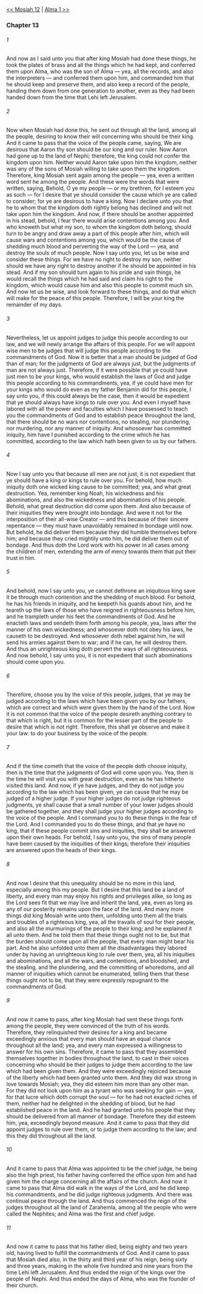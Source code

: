 [<< Mosiah 12](Mosiah%2012)  |  [Alma 1 >>](Alma%201)

### Chapter 13
###### 1
And now as I said unto you that after king Mosiah had done these things, he took the plates of brass and all the things which he had kept, and conferred them upon Alma, who was the son of Alma — yea, all the records, and also the interpreters — and conferred them upon him, and commanded him that he should keep and preserve them, and also keep a record of the people, handing them down from one generation to another, even as they had been handed down from the time that Lehi left Jerusalem.

###### 2
Now when Mosiah had done this, he sent out through all the land, among all the people, desiring to know their will concerning who should be their king. And it came to pass that the voice of the people came, saying, We are desirous that Aaron thy son should be our king and our ruler. Now Aaron had gone up to the land of Nephi; therefore, the king could not confer the kingdom upon him. Neither would Aaron take upon him the kingdom, neither was any of the sons of Mosiah willing to take upon them the kingdom. Therefore, king Mosiah sent again among the people — yea, even a written word sent he among the people. And these were the words that were written, saying, Behold, O ye my people — or my brethren, for I esteem you as such — for I desire that ye should consider the cause which ye are called to consider; for ye are desirous to have a king. Now I declare unto you that he to whom that the kingdom doth rightly belong has declined and will not take upon him the kingdom. And now, if there should be another appointed in his stead, behold, I fear there would arise contentions among you. And who knoweth but what my son, to whom the kingdom doth belong, should turn to be angry and draw away a part of this people after him, which will cause wars and contentions among you, which would be the cause of shedding much blood and perverting the way of the Lord — yea, and destroy the souls of much people. Now I say unto you, let us be wise and consider these things. For we have no right to destroy my son, neither should we have any right to destroy another if he should be appointed in his stead. And if my son should turn again to his pride and vain things, he would recall the things which he had said and claim his right to the kingdom, which would cause him and also this people to commit much sin. And now let us be wise, and look forward to these things, and do that which will make for the peace of this people. Therefore, I will be your king the remainder of my days.

###### 3
Nevertheless, let us appoint judges to judge this people according to our law, and we will newly arrange the affairs of this people. For we will appoint wise men to be judges that will judge this people according to the commandments of God. Now it is better that a man should be judged of God than of man; for the judgments of God are always just, but the judgments of man are not always just. Therefore, if it were possible that ye could have just men to be your kings, who would establish the laws of God and judge this people according to his commandments, yea, if ye could have men for your kings who would do even as my father Benjamin did for this people, I say unto you, if this could always be the case, then it would be expedient that ye should always have kings to rule over you. And even I myself have labored with all the power and faculties which I have possessed to teach you the commandments of God and to establish peace throughout the land, that there should be no wars nor contentions, no stealing, nor plundering, nor murdering, nor any manner of iniquity. And whosoever has committed iniquity, him have I punished according to the crime which he has committed, according to the law which hath been given to us by our fathers.

###### 4
Now I say unto you that because all men are not just, it is not expedient that ye should have a king or kings to rule over you. For behold, how much iniquity doth one wicked king cause to be committed; yea, and what great destruction. Yea, remember king Noah, his wickedness and his abominations, and also the wickedness and abominations of his people. Behold, what great destruction did come upon them. And also because of their iniquities they were brought into bondage. And were it not for the interposition of their all-wise Creator — and this because of their sincere repentance — they must have unavoidably remained in bondage until now. But behold, he did deliver them because they did humble themselves before him; and because they cried mightily unto him, he did deliver them out of bondage. And thus doth the Lord work with his power in all cases among the children of men, extending the arm of mercy towards them that put their trust in him.

###### 5
And behold, now I say unto you, ye cannot dethrone an iniquitous king save it be through much contention and the shedding of much blood. For behold, he has his friends in iniquity, and he keepeth his guards about him, and he teareth up the laws of those who have reigned in righteousness before him, and he trampleth under his feet the commandments of God. And he enacteth laws and sendeth them forth among his people, yea, laws after the manner of his own wickedness; and whosoever doth not obey his laws, he causeth to be destroyed. And whosoever doth rebel against him, he will send his armies against them to war; and if he can, he will destroy them. And thus an unrighteous king doth pervert the ways of all righteousness. And now behold, I say unto you, it is not expedient that such abominations should come upon you.

###### 6
Therefore, choose you by the voice of this people, judges, that ye may be judged according to the laws which have been given you by our fathers, which are correct and which were given them by the hand of the Lord. Now it is not common that the voice of the people desireth anything contrary to that which is right, but it is common for the lesser part of the people to desire that which is not right. Therefore, this shall ye observe and make it your law: to do your business by the voice of the people.

###### 7
And if the time cometh that the voice of the people doth choose iniquity, then is the time that the judgments of God will come upon you. Yea, then is the time he will visit you with great destruction, even as he has hitherto visited this land. And now, if ye have judges, and they do not judge you according to the law which has been given, ye can cause that he may be judged of a higher judge. If your higher judges do not judge righteous judgments, ye shall cause that a small number of your lower judges should be gathered together, and they shall judge your higher judges according to the voice of the people. And I command you to do these things in the fear of the Lord. And I commanded you to do these things, and that ye have no king, that if these people commit sins and iniquities, they shall be answered upon their own heads. For behold, I say unto you, the sins of many people have been caused by the iniquities of their kings; therefore their iniquities are answered upon the heads of their kings.

###### 8
And now I desire that this unequality should be no more in this land, especially among this my people. But I desire that this land be a land of liberty, and every man may enjoy his rights and privileges alike, so long as the Lord sees fit that we may live and inherit the land, yea, even as long as any of our posterity remains upon the face of the land. And many more things did king Mosiah write unto them, unfolding unto them all the trials and troubles of a righteous king, yea, all the travails of soul for their people, and also all the murmurings of the people to their king; and he explained it all unto them. And he told them that these things ought not to be, but that the burden should come upon all the people, that every man might bear his part. And he also unfolded unto them all the disadvantages they labored under by having an unrighteous king to rule over them, yea, all his iniquities and abominations, and all the wars, and contentions, and bloodshed, and the stealing, and the plundering, and the committing of whoredoms, and all manner of iniquities which cannot be enumerated, telling them that these things ought not to be, that they were expressly repugnant to the commandments of God.

###### 9
And now it came to pass, after king Mosiah had sent these things forth among the people, they were convinced of the truth of his words. Therefore, they relinquished their desires for a king and became exceedingly anxious that every man should have an equal chance throughout all the land; yea, and every man expressed a willingness to answer for his own sins. Therefore, it came to pass that they assembled themselves together in bodies throughout the land, to cast in their voices concerning who should be their judges to judge them according to the law which had been given them. And they were exceedingly rejoiced because of the liberty which had been granted unto them. And they did wax strong in love towards Mosiah; yea, they did esteem him more than any other man. For they did not look upon him as a tyrant who was seeking for gain — yea, for that lucre which doth corrupt the soul — for he had not exacted riches of them, neither had he delighted in the shedding of blood, but he had established peace in the land. And he had granted unto his people that they should be delivered from all manner of bondage. Therefore they did esteem him, yea, exceedingly beyond measure. And it came to pass that they did appoint judges to rule over them, or to judge them according to the law; and this they did throughout all the land.

###### 10
And it came to pass that Alma was appointed to be the chief judge, he being also the high priest, his father having conferred the office upon him and had given him the charge concerning all the affairs of the church. And now it came to pass that Alma did walk in the ways of the Lord, and he did keep his commandments, and he did judge righteous judgments. And there was continual peace through the land. And thus commenced the reign of the judges throughout all the land of Zarahemla, among all the people who were called the Nephites; and Alma was the first and chief judge.

###### 11
And now it came to pass that his father died, being eighty and two years old, having lived to fulfill the commandments of God. And it came to pass that Mosiah died also, in the thirty and third year of his reign, being sixty and three years, making in the whole five hundred and nine years from the time Lehi left Jerusalem. And thus ended the reign of the kings over the people of Nephi. And thus ended the days of Alma, who was the founder of their church.